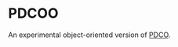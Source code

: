# PDCOO

An experimental object-oriented version of
[PDCO](http://web.stanford.edu/group/SOL/software/pdco).
